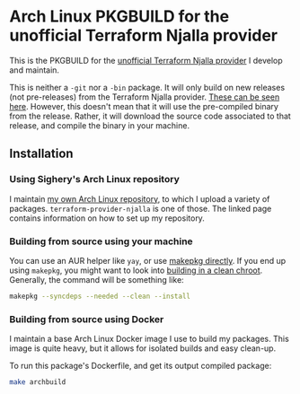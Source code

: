 # Arch Linux PKGBUILD for the unofficial Terraform Njalla provider

This is the PKGBUILD for the
[unofficial Terraform Njalla provider][Terraform Njalla provider] I develop
and maintain.

This is neither a `-git` nor a `-bin` package. It will only build on new
releases (not pre-releases) from the Terraform Njalla provider.
[These can be seen here][Terraform Njalla provider releases]. However, this
doesn't mean that it will use the pre-compiled binary from the release.
Rather, it will download the source code associated to that release, and
compile the binary in your machine.

## Installation

### Using Sighery's Arch Linux repository

I maintain [my own Arch Linux repository][Sighery's Arch Linux repository], to
which I upload a variety of packages. `terraform-provider-njalla` is one of
those. The linked page contains information on how to set up my repository.

### Building from source using your machine

You can use an AUR helper like `yay`, or use
[makepkg directly][makepkg usage]. If you end up using `makepkg`, you might
want to look into [building in a clean chroot][]. Generally, the command will
be something like:

```bash
makepkg --syncdeps --needed --clean --install
```

### Building from source using Docker

I maintain a base Arch Linux Docker image I use to build my packages. This
image is quite heavy, but it allows for isolated builds and easy clean-up.

To run this package's Dockerfile, and get its output compiled package:

```bash
make archbuild
```


[Terraform Njalla provider]: https://github.com/Sighery/terraform-provider-njalla
[Terraform Njalla provider releases]: https://github.com/Sighery/terraform-provider-njalla/releases
[Sighery's Arch Linux repository]: https://archrepo.sighery.com
[Building in a clean chroot]: https://wiki.archlinux.org/index.php/DeveloperWiki:Building_in_a_clean_chroot
[makepkg usage]: https://wiki.archlinux.org/index.php/Makepkg#Usage
[arch-builder-docker]: https://github.com/Sighery/arch-builder-docker
